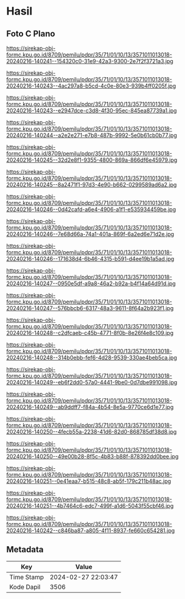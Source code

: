 # Hasil

## Foto C Plano

https://sirekap-obj-formc.kpu.go.id/8709/pemilu/pdpr/35/71/01/10/13/3571011013018-20240216-140241--154320c0-31e9-42a3-9300-2e7f2f3721a3.jpg

https://sirekap-obj-formc.kpu.go.id/8709/pemilu/pdpr/35/71/01/10/13/3571011013018-20240216-140243--4ac297a8-b5cd-4c0e-80e3-939b4ff0205f.jpg

https://sirekap-obj-formc.kpu.go.id/8709/pemilu/pdpr/35/71/01/10/13/3571011013018-20240216-140243--e2947dce-c3d8-4f30-95ec-845ea87739a1.jpg

https://sirekap-obj-formc.kpu.go.id/8709/pemilu/pdpr/35/71/01/10/13/3571011013018-20240216-140244--a2e2e271-e7b8-487b-9992-5e0b61cb0b77.jpg

https://sirekap-obj-formc.kpu.go.id/8709/pemilu/pdpr/35/71/01/10/13/3571011013018-20240216-140245--32d2e8f1-9355-4800-869a-866df6e45979.jpg

https://sirekap-obj-formc.kpu.go.id/8709/pemilu/pdpr/35/71/01/10/13/3571011013018-20240216-140245--8a2471f1-97d3-4e90-b662-0299589ad6a2.jpg

https://sirekap-obj-formc.kpu.go.id/8709/pemilu/pdpr/35/71/01/10/13/3571011013018-20240216-140246--0d42cafd-a6e4-4906-a1f1-e535934459be.jpg

https://sirekap-obj-formc.kpu.go.id/8709/pemilu/pdpr/35/71/01/10/13/3571011013018-20240216-140246--7e68d66a-74a1-401a-869f-6a2ed6e71d2e.jpg

https://sirekap-obj-formc.kpu.go.id/8709/pemilu/pdpr/35/71/01/10/13/3571011013018-20240216-140246--171638d4-6b46-4315-b591-d4ee19b1a5ad.jpg

https://sirekap-obj-formc.kpu.go.id/8709/pemilu/pdpr/35/71/01/10/13/3571011013018-20240216-140247--0950e5df-a9a8-46a2-b92a-b4f14a64d91d.jpg

https://sirekap-obj-formc.kpu.go.id/8709/pemilu/pdpr/35/71/01/10/13/3571011013018-20240216-140247--576bbcb6-6317-48a3-9611-8f64a2b923f1.jpg

https://sirekap-obj-formc.kpu.go.id/8709/pemilu/pdpr/35/71/01/10/13/3571011013018-20240216-140248--c2dfcaeb-c45b-4771-8f0b-8e26f4e8c109.jpg

https://sirekap-obj-formc.kpu.go.id/8709/pemilu/pdpr/35/71/01/10/13/3571011013018-20240216-140248--314b0ebb-fef6-4d28-9539-330ae4beb5ca.jpg

https://sirekap-obj-formc.kpu.go.id/8709/pemilu/pdpr/35/71/01/10/13/3571011013018-20240216-140249--eb6f2dd0-57a0-4441-9be0-0d7dbe991098.jpg

https://sirekap-obj-formc.kpu.go.id/8709/pemilu/pdpr/35/71/01/10/13/3571011013018-20240216-140249--ab9ddff7-f84a-4b54-8e5a-9770ce6d1e77.jpg

https://sirekap-obj-formc.kpu.go.id/8709/pemilu/pdpr/35/71/01/10/13/3571011013018-20240216-140250--4fecb55a-2238-41d6-82d0-868785df38d8.jpg

https://sirekap-obj-formc.kpu.go.id/8709/pemilu/pdpr/35/71/01/10/13/3571011013018-20240216-140250--49e00b28-8f5c-4b83-b88f-878392dd0bee.jpg

https://sirekap-obj-formc.kpu.go.id/8709/pemilu/pdpr/35/71/01/10/13/3571011013018-20240216-140251--0e41eaa7-b515-48c8-ab5f-179c211b48ac.jpg

https://sirekap-obj-formc.kpu.go.id/8709/pemilu/pdpr/35/71/01/10/13/3571011013018-20240216-140251--4b7464c6-edc7-499f-a1d6-5043f55cbf46.jpg

https://sirekap-obj-formc.kpu.go.id/8709/pemilu/pdpr/35/71/01/10/13/3571011013018-20240216-140242--c846ba87-a805-4f11-8937-fe660c654281.jpg


## Metadata

| Key        | Value               |
| ---------- | ------------------- |
| Time Stamp | 2024-02-27 22:03:47 |
| Kode Dapil | 3506                |




